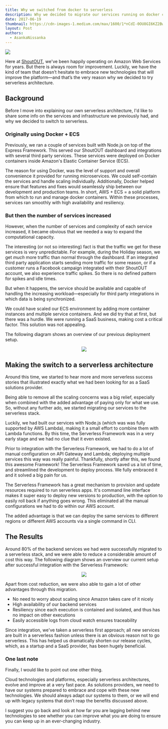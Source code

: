 ```yaml
---
title: Why we switched from docker to serverless
description: Why we decided to migrate our services running on docker containers to serverless stack using aws lambda functions and aws api gateway
date: 2017-06-19
thumbnail: https://cdn-images-1.medium.com/max/1600/1*nCdI-0OU8GI6KZ2BwTvfDQ.png
layout: Post
authors:
  - AsankaNissanka
---
```


<img src="https://s3-us-west-2.amazonaws.com/assets.blog.serverless.com/header+images/docker-vs-serverless.jpg">

Here at [ShoutOUT](https://getshoutout.com), we've been happily operating on Amazon Web Services for years. But there is always room for improvement. Luckily, we have the kind of team that doesn’t hesitate to embrace new technologies that will improve the platform—and that’s the very reason why we decided to try serverless architecture.

## Background

Before I move into explaining our own serverless architecture, I'd like to share some info on the services and infrastructure we previously had, and why we decided to switch to serverless.

### Originally using Docker + ECS

Previously, we ran a couple of services built with Node.js on top of the Express Framework. This served our ShoutOUT dashboard and integrations with several third party services. These services were deployed on Docker containers inside Amazon's Elastic Container Service (ECS).

The reason for using Docker, was the level of support and overall convenience it provided for running microservices. We could self-contain the services and handle scaling individually. Additionally, Docker helped ensure that features and fixes would seamlessly ship between our development and production teams. In short, AWS + ECS = a solid platform from which to run and manage docker containers. Within these processes, services ran smoothly with high availability and resiliency.

### But then the number of services increased

However, when the number of services and complexity of each service increased, it became obvious that we needed a way to expand the computational capacity.

The interesting (or not so interesting) fact is that the traffic we get for these services is very unpredictable. For example, during the Holiday season, we get *much* more traffic than normal through the dashboard. If an integrated third party application starts sending more traffic for some reason, or if a customer runs a Facebook campaign integrated with their ShoutOUT account, we also experience traffic spikes. So there is no defined pattern for spikes and idle times.

But when it happens, the service should be available and capable of handling the increasing workload—especially for third party integrations in which data is being synchronized.

We could have scaled our ECS environment by adding more container instances and multiple service containers. And we did try that at first, but there was a hurdle. We were running a SaaS business, making cost a critical factor. This solution was not appealing.

The following diagram shows an overview of our previous deployment setup.

<p align="center">
  <img src="https://cdn-images-1.medium.com/max/1600/1*qpPXgoLcZCpVUNDUF-E_XA.png">
</p>

## Making the switch to a serverless architecture

Around this time, we started to hear more and more serverless success stories that illustrated exactly what we had been looking for as a SaaS solutions provider.

Being able to remove all the scaling concerns was a big relief, especially when combined with the added advantage of paying only for what we use. So, without any further ado, we started migrating our services to the serverless stack.

Luckily, we had built our services with Node.js (which was was fully supported by AWS Lambda), making it a small effort to combine them with Lambda functions. By this time, the Serverless Framework was in a very early stage and we had no clue that it even existed.

Prior to integration with the Serverless Framework, we had to do a lot of manual configuration on API Gateway and Lambda; deploying multiple services this way was really painful. Thankfully, shortly after this, we found this awesome Framework! The Serverless Framework saved us a lot of time, and streamlined the development to deploy process. We fully embraced it and it  solved a big pain for us.

The Serverless Framework has a great mechanism to provision and update resources required to run serverless apps. It's command line interface makes it super easy to deploy new versions to production, with the option to easily roll back if anything goes wrong. This eliminated all the manual configurations we had to do within our AWS account.

The added advantage is that we can deploy the same services to different regions or different AWS accounts via a single command in CLI. 

## The Results 

Around 80% of the backend services we had were successfully migrated to a serverless stack, and we were able to reduce a considerable amount of cost this way. The following diagram shows an overview our current setup after successful integration with the Serverless Framework:

<p align="center">
  <img align="center" src="https://cdn-images-1.medium.com/max/1600/1*rp4PZBrhEX5_dCjIkmrEww.png">
</p>

Apart from cost reduction, we were also able to gain a lot of other advantages through this migration. 

* No need to worry about scaling since Amazon takes care of it nicely
* High availability of our backend services
* Resiliency since each execution is contained and isolated, and thus has no impact on other executions
* Easily accessible logs from cloud watch ensures traceability 

Since integration, we've taken a serverless first approach; all new services are built in a serverless fashion unless there is an obvious reason not to go serverless. This has helped us dramatically shorten our release cycles, which, as a startup and a SaaS provider, has been hugely beneficial.

### One last note

Finally, I would like to point out one other thing.

Cloud technologies and platforms, especially serverless architectures, evolve and improve at a very fast pace. As solutions providers, we need to have our systems prepared to embrace and cope with these new technologies. We should always adapt our systems to them, or we will end up with legacy systems that don’t reap the benefits discussed above.

I suggest you go back and look at how far you are lagging behind new technologies to see whether you can improve what you are doing to ensure you can keep up in an ever-changing industry.  

